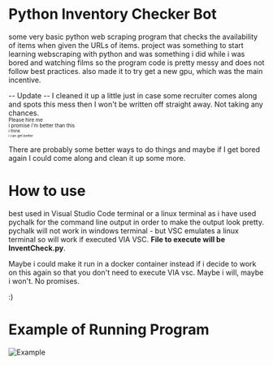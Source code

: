 # Python Inventory Checker Bot
some very basic python web scraping program that checks the availability of items when given the URLs of items. 
project was something to start learning webscraping with python and was something i did while i was bored and watching films so the program code is pretty messy and does not follow best practices.
also made it to try get a new gpu, which was the main incentive.

-- Update -- I cleaned it up a little just in case some recruiter comes along and spots this mess then I won't be written off straight away. Not taking any chances.</br> <sup><sub>Please hire me</sup></sub>\
<sup><sub>i promise i'm better than this</sup></sub>\
<sup><sub><sup>i think</sup></sup></sub>\
<sup><sub><sup><sub>i can get better</sup></sub></sup></sub>

There are probably some better ways to do things and maybe if I get bored again I could come along and clean it up some more.

# How to use
best used in Visual Studio Code terminal or a linux terminal as i have used pychalk for the command line output in order to make the output look pretty.
pychalk will not work in windows terminal - but VSC emulates a linux terminal so will work if executed VIA VSC. **File to execute will be InventCheck.py**.

Maybe i could make it run in a docker container instead if i decide to work on this again so that you don't need to execute VIA vsc.
Maybe i will, maybe i won't.
No promises.

:)

# Example of Running Program
![Example](https://cdn.discordapp.com/attachments/238732619234279424/793809878971187230/7ce0671c9f62a75b29980906acf1bd9e.png)
